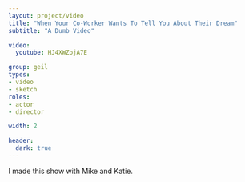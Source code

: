 ```yaml
---
layout: project/video
title: "When Your Co-Worker Wants To Tell You About Their Dream"
subtitle: "A Dumb Video"

video:
  youtube: HJ4XWZojA7E

group: geil
types:
- video
- sketch
roles:
- actor
- director

width: 2

header:
  dark: true
---
```


I made this show with Mike and Katie.
